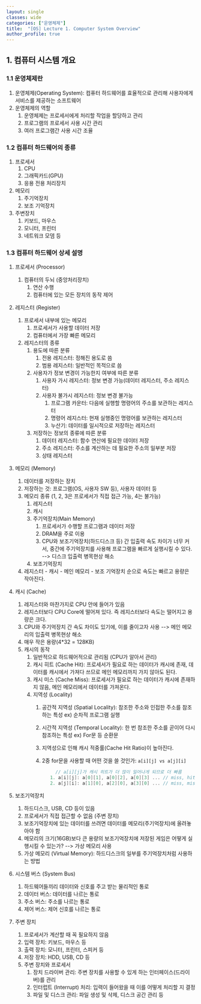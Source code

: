 ```yaml
---
layout: single
classes: wide
categories: ["운영체제"]
title:  "[OS] Lecture 1. Computer System Overview"
author_profile: true
---
```


## 1. 컴퓨터 시스템 개요 

### 1.1 운영체제란

1. 운영체제(Operating System): 컴퓨터 하드웨어를 효율적으로 관리해 사용자에게 서비스를 제공하는 소프트웨어
2. 운영체제의 역할
   1. 운영체제는 프로세서에게 처리할 작업을 할당하고 관리
   2. 프로그램의 프로세서 사용 시간 관리
   3. 여러 프로그램간 사용 시간 조율

### 1.2 컴퓨터 하드웨어의 종류
1. 프로세서
   1. CPU
   2. 그래픽카드(GPU)
   3. 응용 전용 처리장치
2. 메모리
   1. 주기억장치
   2. 보조 기억장치
3. 주변장치
   1. 키보드, 마우스
   2. 모니터, 프린터
   3. 네트워크 모뎀 등

### 1.3 컴퓨터 하드웨어 상세 설명
   1. 프로세서 (Processor)
      1. 컴퓨터의 두뇌 (중앙처리장치)
         1. 연산 수행
         2. 컴퓨터에 있는 모든 장치의 동작 제어
   2. 레지스터 (Register)
      1. 프로세서 내부에 있는 메모리
         1. 프로세서가 사용할 데이터 저장
         2. 컴퓨터에서 가장 빠른 메모리
      2. 레지스터의 종류
         1. 용도에 따른 분류
            1. 전용 레지스터: 정해진 용도로 씀
            2. 범용 레지스터: 일반적인 목적으로 씀
         2. 사용자가 정보 변경이 가능한지 여부에 따른 분류
            1. 사용자 가시 레지스터: 정보 변경 가능(데이터 레지스터, 주소 레지스터)
            2. 사용자 불가시 레지스터: 정보 변경 불가능
               1. 프로그램 카운터: 다음에 실행할 명령어의 주소를 보관하는 레지스터
               2. 명령어 레지스터: 현재 실행중인 명령어를 보관하는 레지스터
               3. 누산기: 데이터를 일시적으로 저장하는 레지스터
         3. 저장하는 정보의 종류에 따른 분류
            1. 데이터 레지스터: 함수 연산에 필요한 데이터 저장
            2. 주소 레지스터: 주소를 계산하는 데 필요한 주소의 일부분 저장
            3. 상태 레지스터
   3. 메모리 (Memory)
      1. 데이터를 저장하는 장치
      2. 저장하는 것: 프로그램(OS, 사용자 SW 등), 사용자 데이터 등
      3. 메모리 종류 (1, 2, 3은 프로세서가 직접 접근 가능, 4는 불가능)
          1. 레지스터
          2. 캐시
          3. 주기억장치(Main Memory)
             1. 프로세서가 수행할 프로그램과 데이터 저장
             2. DRAM을 주로 이용
             3. CPU와 보조기억장치(하드디스크 등) 간 입출력 속도 차이가 너무 커서, 중간에 주기억장치를 사용해 프로그램을 빠르게 실행시킬 수 있다. --> 디스크 입출력 병목현상 해소
          4. 보조기억장치
      4. 레지스터 - 캐시 - 메인 메모리 - 보조 기억장치 순으로 속도는 빠르고 용량은 작아진다.
   4. 캐시 (Cache)
      1. 레지스터와 마찬가지로 CPU 안에 들어가 있음
      2. 레지스터보다 CPU Core에 떨어져 있다. 즉 레지스터보다 속도는 떨어지고 용량은 크다.
      3. CPU와 주기억장치 간 속도 차이도 있기에, 이를 줄이고자 사용 --> 메인 메모리의 입출력 병목현상 해소
      4. 매우 작은 용량(4*32 = 128KB)
      5. 캐시의 동작
         1. 일반적으로 하드웨어적으로 관리됨 (CPU가 알아서 관리)
         2. 캐시 히트 (Cache Hit): 프로세서가 필요로 하는 데이터가 캐시에 존재, 데이터를 캐시에서 가져다 쓰므로 메인 메모리까지 가지 않아도 된다.
         3. 캐시 미스 (Cache Miss): 프로세서가 필요로 하는 데이터가 캐시에 존재하지 않음, 메인 메모리에서 데이터를 가져온다.
         4. 지역성 (Locality)
            1. 공간적 지역성 (Spatial Locality): 참조한 주소와 인접한 주소를 참조하는 특성 ex) 순차적 프로그램 실행
            2. 시간적 지역성 (Temporal Locality): 한 번 참조한 주소를 곧이어 다시 참조하는 특성 ex) For문 등 순환문
            3. 지역성으로 인해 캐시 적중률(Cache Hit Ratio)이 높아진다.
            4. 2중 for문을 사용할 때 어떤 것을 쓸 것인가: ```a[i][j] vs a[j][i]```
            
               ```c
                    // a[i][j]가 캐시 히트가 더 많이 일어나게 되므로 더 빠름
                  1. a[i][j]: a[0][1], a[0][2], a[0][3] ... // miss, hit, hit
                  2. a[j][i]: a[1][0], a[2][0], a[3][0] ... // miss, miss, miss
               ```
               
   5. 보조기억장치
      1. 하드디스크, USB, CD 등이 있음
      2. 프로세서가 직접 접근할 수 없음 (주변 장치)
      3. 보조기억장치에 있는 데이터를 쓰려면 데이터를 메모리(주기억장치)에 올려놓아야 함
      4. 메모리의 크기(16GB)보다 큰 용량의 보조기억장치에 저장된 게임은 어떻게 실행시킬 수 있는가? --> 가상 메모리 사용
      5. 가상 메모리 (Virtual Memory): 하드디스크의 일부를 주기억장치처럼 사용하는 방법
   6. 시스템 버스 (System Bus)
      1. 하드웨어들끼리 데이터와 신호를 주고 받는 물리적인 통로
      2. 데이터 버스: 데이터를 나르는 통로
      3. 주소 버스: 주소를 나르는 통로
      4. 제어 버스: 제어 신호를 나르는 통로
   7. 주변 장치
      1. 프로세서가 계산할 때 꼭 필요하지 않음
      2. 입력 장치: 키보드, 마우스 등
      3. 출력 장치: 모니터, 프린터, 스피커 등
      4. 저장 장치: HDD, USB, CD 등
      5. 주변 장치와 프로세서
         1. 장치 드라이버 관리: 주변 장치를 사용할 수 있게 하는 인터페이스(드라이버)를 관리
         2. 인터럽트 (Interrupt) 처리: 입력이 들어왔을 때 이를 어떻게 처리할 지 결정
         3. 파일 및 디스크 관리: 파일 생성 및 삭제, 디스크 공간 관리 등

